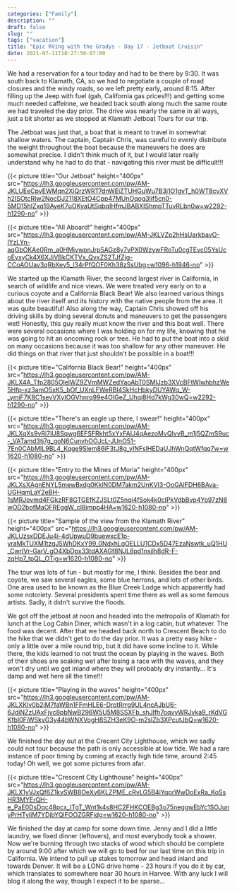 ```yaml
---
categories: ["Family"]
description: ""
draft: false
slug: ""
tags: ["vacation"]
title: "Epic RVing with the Gradys - Day 17 - Jetboat Cruisin"
date: 2021-07-11T18:27:56-07:00
---
```


We had a reservation for a tour today and had to be there by 9:30. It was south back to Klamath, CA, so we had to negotiate a couple of road closures and the windy roads, so we left pretty early, around 8:15. After filling up the Jeep with fuel (gah, California gas prices!!!) and getting some much needed caffeinne, we headed back south along much the same route we had traveled the day prior. The drive was nearly the same in all ways, just a bit shorter as we stopped at Klamath Jetboat Tours for our trip.

The Jetboat was just that, a boat that is meant to travel in somewhat shallow waters. The captain, Captain Chris, was careful to evenly distribute the weight throughout the boat because the maneuvers he does are somewhat precise. I didn't think much of it, but I would later really understand why he had to do that - navigating this river must be difficult!!!

{{< picture title="Our Jetboat" height="400px" src="https://lh3.googleusercontent.com/pw/AM-JKLUEeCpvEWMqn2XiQrzWRT7dnWEjZTUHGuWu7B3j1O1gyT_h0WT8cvXVh2ISOtcRIw2NocDJ2118XEtO4Cpp47MUnOqog3lif5cn0-5MD15hIZxq19AyeK7uOKyaUtSqbqIHfmJBABXIShmpTTuvRLbn0w=w2292-h1290-no" >}}

{{< picture title="All Aboard!" height="400px" src="https://lh3.googleusercontent.com/pw/AM-JKLVZp2hHsUarkbavO-lYzLYn-aqGbOKAe0Rm_a0HMjvwpnJrp5AGz8y7vPX0WzywFRoTu0cgTEvc05YsUcoEyxyCk4X6XJiVBkCKTVx_QvxZS2TJfZjg-CCoAOUav3qRbXey5_l34rPfQOF0Kh38zSsUbg=w1096-h1946-no" >}}

We started up the Klamath River, the second largest river in California, in search of wildlife and nice views. We were treated very early on to a curious coyote and a California Black Bear! We also learned various things about the river itself and its history with the native people from the area. It was quite beautiful! Also along the way, Captain Chris showed off his driving skills by doing several donuts and maneuvers to get the passengers wet! Honestly, this guy really must know the river and this boat well. There were several occasions where I was holding on for my life, knowing that he was going to hit an oncoming rock or tree. He had to put the boat into a skid on many occasions because it was too shallow for any other maneuver. He did things on that river that just shouldn't be possible in a boat!!!

{{< picture title="California Black Bear!" height="400px" src="https://lh3.googleusercontent.com/pw/AM-JKLX4A_Tfp2805OlelWZ9ZVmMWZedYaoAbT0SMIJzb3XVcBFtWlwhbhzWe5Hfp-xz3amO5xK5_bOf_UXnLFWeRBl4SkHcHbkyDUYAWq_W-_ymiF7K8C1sevVXyIOGVhnrq99e4OIGeZ_Uhqi8Hd7kWg30wQ=w2292-h1290-no" >}}

{{< picture title="There's an eagle up there, I swear!" height="400px" src="https://lh3.googleusercontent.com/pw/AM-JKLXqXs9vRi7iU8Sqwg6EFSFRkht5xYxFAIJ4qAezoMvQIvvB_m1j5QZmS9uc-_VATamd3tj7g_goN6CunvhOOJcL-JUnO51-7En0CAbMIL9BL4_Kqge9Slem86iF3tJ8g_yINFslHEDaUJhWnQqtWfqq7w=w1620-h1080-no" >}}

{{< picture title="Entry to the Mines of Moria" height="400px" src="https://lh3.googleusercontent.com/pw/AM-JKLXsXAgnENYL5mewBxdg0KklN0DM7akm2UnKVl3-OoGAlFDH6BAva-UGHqmLaY2eBH-1sMRJovmd4FGkzRF8GTGEfKZJSLt0Z5nqi4fSok4k0cIPkVdbBvp4Yo97zN8wOD2bofMaOFREggW_cl8jmpp4HA=w1620-h1080-no" >}}

{{< picture title="Sample of the view from the Klamath River" height="400px" src="https://lh3.googleusercontent.com/pw/AM-JKLUzsxDDEJu4i-4dUpwuD9buewxcE1p-yraMkTUXM1tzgJ5WhDKxY99_0NdxhLgOELLU1CDx5D47EzaNswtk_uQ1HU_CwrlVr-GarV_gO4XbDpx33tdAXAGf8NJL8pd1nsjlh8dR-F-zqHp7_tpQL_OTig=w1620-h1080-no" >}}

The tour was lots of fun - but mostly for me, I think. Besides the bear and coyote, we saw several eagles, some blue herrons, and lots of other birds. One area used to be known as the Blue Creek Lodge which apparently had some notoriety. Several presidents spent time there as well as some famous artists. Sadly, it didn't survive the floods.

We got off the jetboat at noon and headed into the metropolis of Klamath for lunch at the Log Cabin Diner, which wasn't in a log cabin, but whatever. The food was decent. After that we headed back north to Crescent Beach to do the hike that we didn't get to do the day prior. It was a pretty easy hike - only a little over a mile round trip, but it did have some incline to it. While there, the kids learned to not trust the ocean by playing in the waves. Both of their shoes are soaking wet after losing a race with the waves, and they won't dry until we get inland where they will probably dry instantly... It's damp and wet here all the time!!!

{{< picture title="Playing in the waves" height="400px" src="https://lh3.googleusercontent.com/pw/AM-JKLXKlv0b2iM7faWBn1FFmHLE6-DrotRrrg9UL4ncAJbU6-6JdiNZzUAxFjyc8pbNwB296W5U5M8SSXFb_shJIfh7oqvyWRJvka9_rKdVGKfbl0FiWSkvG3y44bWNXVogH8SZH3eK9O-m2slZb3XPcutJbQ=w1620-h1080-no" >}}

We finished the day out at the Crecent City Lighthouse, which we sadly could not tour because the path is only accessible at low tide. We had a rare instance of poor timing by coming at exactly high tide time, around 2:45 today! Oh well, we got some pictures from afar.

{{< picture title="Crescent City Lighthouse" height="400px" src="https://lh3.googleusercontent.com/pw/AM-JKLX1yVJxQf6Z1kvSWB8OeXv6KLZPME_cRvLG5B4iYqprWwDoExRa_KoSsHR3MYErQH-e_PaE0DsDqc48pcx_ITgT_Wnt1k4s8HC2FHKCOEBg3o75neggwEbYc1SOJunyPrHTyljM7YDjbYQlFOOZGRFjdg=w1620-h1080-no" >}}

We finished the day at camp for some down time. Jenny and I did a little laundry, we fixed dinner (leftovers), and most everybody took a shower. Now we're burning through two stacks of wood which should be complete by around 9:00 after which we will go to bed for our last time on this trip in California. We intend to pull up stakes tomorrow and head inland and towards Denver. It will be a LONG drive home - 23 hours if you do it by car, which translates to somewhere near 30 hours in Harvee. With any luck I will blog it along the way, though I expect it to be sparse...
